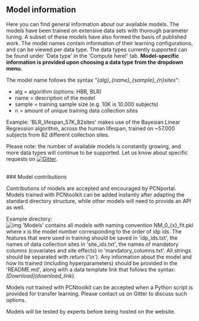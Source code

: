 ## Model information

Here you can find general information about our available models. The models have been trained on extensive data sets with thorough parameter tuning. A subset of these models have also formed the basis of published work.
The model names contain information of their learning configurations, and can be viewed per data type. The data types currently supported can be found under 'Data type' in the 'Compute here!' tab. **Model-specific information is provided upon choosing a data type from the dropdown menu.**

The model name follows the syntax *"{alg}\_{name}\_{sample}\_{n}sites"*:
* alg = algorithm (options: HBR, BLR)
* name = description of the model
* sample = training sample size (e.g. 10K is 10.000 subjects)
* n = amount of unique training data collection sites

Example: 'BLR_lifespan_57K_82sites' makes use of the Bayesian Linear Regression algorithm, across the human lifespan, trained on ~57.000 subjects from 82 different collection sites.

Please note: the number of available models is constantly growing, and more data types will continue to be supported. Let us know about specific requests on [![Gitter](https://badges.gitter.im/PCNportal/community.svg)](https://gitter.im/PCNportal/community?utm_source=badge&utm_medium=badge&utm_campaign=pr-badge).
  
  
<br />
### Model contributions 

Contributions of models are accepted and encouraged by PCNportal. Models trained with PCNtoolkit can be added instantly after adapting the standard directory structure, while other models will need to provide an API as well. 

Example directory:  
![img](assets/modelcontribution.png)
'Models' contains all models with naming convention NM\_0\_\{x\}\_fit.pkl where _x_ is the model number corresponding to the order of idp ids.
The features that were used in training should be saved in 'idp_ids.txt', the names of data collection sites in 'site_ids.txt', the names of mandatory columns (covariates and site effects) in 'mandatory_columns.txt'. All strings should be separated with return ('\n'). Any information about the model and how its trained (including hyperparameters) should be provided in the 'README.md', along with a data template link that follows the syntax: _\[Download\]\(download\_link\)_.

Models not trained with PCNtoolkit can be accepted when a Python script is provided for transfer learning. Please contact us on Gitter to discuss such options.

Models will be tested by experts before being hosted on the website.